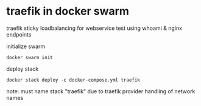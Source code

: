 # traefik in docker swarm

traefik sticky loadbalancing for webservice test using whoami & nginx endpoints

initialize swarm
```
docker swarm init
```

deploy stack
```
docker stack deploy -c docker-compose.yml traefik
```

note: must name stack "traefik" due to traefik provider handling of network names 
